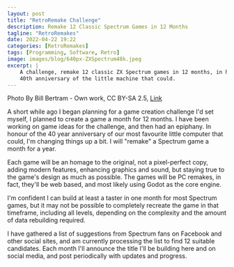 ```yaml
---
layout: post
title: "RetroRemake Challenge"
description: Remake 12 Classic Spectrum Games in 12 Months
tagline: "RetroRemakes"
date: 2022-04-22 19:22
categories: [RetroRemakes]
tags: [Programming, Software, Retro]
image: images/blog/640px-ZXSpectrum48k.jpeg
excerpt: |
    A challenge, remake 12 classic ZX Spectrum games in 12 months, in honour of the
    40th anniversary of the little machine that could.
---
```


Photo By Bill Bertram - Own work, CC BY-SA 2.5, [Link](https://commons.wikimedia.org/w/index.php?curid=170050)


A short while ago I began planning for a game creation challenge I'd set
myself, I planned to create a game a month for 12 months. I have been working
on game ideas for the challenge, and then had an epiphany. In honour of
the 40 year anniversary of our most favourite little computer that could, I'm
changing things up a bit. I will "remake" a Spectrum game a month for a year.

Each game will be an homage to the original, not a pixel-perfect copy, adding
modern features, enhancing graphics and sound, but staying true to the game's
design as much as possible.  The games will be PC remakes, in fact, they'll be
web based, and most likely using Godot as the core engine.

I'm confident I can build at least a taster in one month for most Spectrum
games, but it may not be possible to completely recreate the game in that
timeframe, including all levels, depending on the complexity and the amount of
data rebuilding required.  

I have gathered a list of suggestions from Spectrum fans on Facebook and other
social sites, and am currently processing the list to find 12 suitable 
candidates. Each month I'll announce the title I'll be building here and on
social media, and post periodically with updates and progress.

